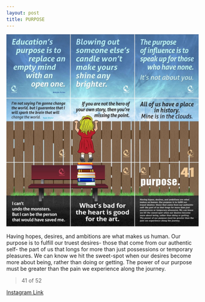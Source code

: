 ```yaml
---
layout: post
title: PURPOSE
---
```


![41 PURPOSE](/images/dc41.jpg)

Having hopes, desires, and ambitions are what makes us human. Our purpose is to fulfill our truest desires- those that come from our authentic self- the part of us that longs for more than just possessions or temporary pleasures. We can know we hit the sweet-spot when our desires become more about being, rather than doing or getting. The power of our purpose must be greater than the pain we experience along the journey.

> 41 of 52

[Instagram Link](https://www.instagram.com/p/wFr2LvxMnt/)
